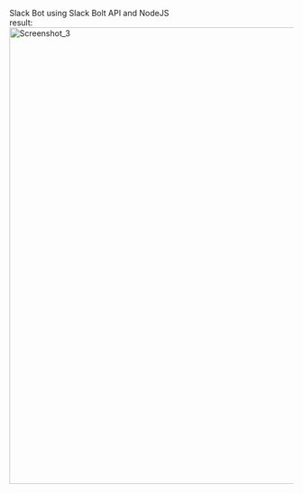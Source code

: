 Slack Bot using Slack Bolt API and NodeJS <br>
result:
<img width="809" alt="Screenshot_3" src="https://github.com/user-attachments/assets/6e14f67b-27cd-464e-a306-79b25cae49f7">
